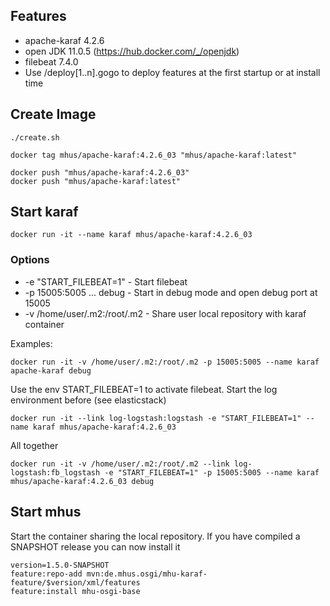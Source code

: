 ## Features

* apache-karaf 4.2.6
* open JDK 11.0.5 (https://hub.docker.com/_/openjdk)
* filebeat 7.4.0
* Use /deploy[1..n].gogo to deploy features at the first startup or at install time

## Create Image

```
./create.sh

docker tag mhus/apache-karaf:4.2.6_03 "mhus/apache-karaf:latest"

docker push "mhus/apache-karaf:4.2.6_03"
docker push "mhus/apache-karaf:latest"
```

## Start karaf
```
docker run -it --name karaf mhus/apache-karaf:4.2.6_03
```
### Options

* -e "START_FILEBEAT=1" - Start filebeat
* -p 15005:5005 ... debug - Start in debug mode and open debug port at 15005
* -v /home/user/.m2:/root/.m2 - Share user local repository with karaf container

Examples:

```
docker run -it -v /home/user/.m2:/root/.m2 -p 15005:5005 --name karaf apache-karaf debug
```

Use the env START_FILEBEAT=1 to activate filebeat. Start the log environment before (see elasticstack)

```
docker run -it --link log-logstash:logstash -e "START_FILEBEAT=1" --name karaf mhus/apache-karaf:4.2.6_03
```

All together

```
docker run -it -v /home/user/.m2:/root/.m2 --link log-logstash:fb_logstash -e "START_FILEBEAT=1" -p 15005:5005 --name karaf mhus/apache-karaf:4.2.6_03 debug
```

## Start mhus

Start the container sharing the local repository. If you have compiled a SNAPSHOT release you can now install it

```
version=1.5.0-SNAPSHOT
feature:repo-add mvn:de.mhus.osgi/mhu-karaf-feature/$version/xml/features
feature:install mhu-osgi-base
```

